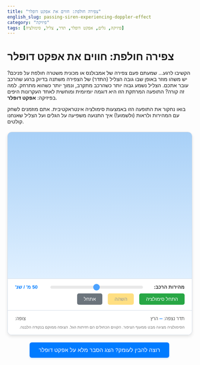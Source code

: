 ```yaml
---
title: "צפירה חולפת: חווים את אפקט דופלר"
english_slug: passing-siren-experiencing-doppler-effect
category: "פיזיקה"
tags: [פיזיקה, גלים, אפקט דופלר, תדר, צליל, סימולציה]
---
```

# צפירה חולפת: חווים את אפקט דופלר

הקשיבו לרגע... שמעתם פעם צפירה של אמבולנס או מכונית משטרה חולפת על פניכם? יש משהו מוזר באופן שבו גובה הצליל (התדר) של הצפירה משתנה בדיוק ברגע שהרכב עובר אתכם. הצליל נשמע גבוה יותר כשהרכב מתקרב, ונמוך יותר כשהוא מתרחק. למה זה קורה? התופעה המרתקת הזו היא דוגמה יומיומית ומוחשית לאחד העקרונות היפים בפיזיקה: **אפקט דופלר**.

בואו נחקור את התופעה הזו באמצעות סימולציה אינטראקטיבית. אתם מוזמנים לשחק עם המהירות ולראות (ולשמוע!) איך התנועה משפיעה על הגלים ועל הצליל שאנחנו קולטים.

<div id="doppler-app">
    <canvas id="dopplerCanvas"></canvas>
    <div class="controls">
        <label for="speedSlider">מהירות הרכב:</label>
        <input type="range" id="speedSlider" min="0" max="100" value="50" step="1">
        <span id="currentSpeed">50 מ' / שנ'</span>
        <button id="startButton">התחל סימולציה</button>
        <button id="pauseButton" disabled>השהה</button>
        <button id="resetButton">אתחל</button>
    </div>
    <div class="info">
        <p>תדר נצפה: <span id="observedFrequency">--</span> הרץ</p>
        <p>צופה: <span id="observer-label"></span></p>
        <p class="simulation-note">הסימולציה מציגה מבט ממעוף הציפור. הקווים הכחולים הם חזיתות הגל. הצופה ממוקם בנקודה הלבנה.</p>
         <div id="sound-warning" style="display:none; color: orange; font-weight: bold;">ייתכן שאין תמיכה מלאה באודיו בחלק מהדפדפנים או המכשירים.</div>
    </div>
</div>

<style>
    /* General container styling */
    #doppler-app {
        width: 100%;
        max-width: 800px;
        margin: 20px auto;
        border: 1px solid #d3dce6; /* Softer border */
        border-radius: 12px; /* More rounded corners */
        overflow: hidden;
        background-color: #f8fafd; /* Very light blue background */
        direction: rtl; /* RTL layout */
        text-align: right;
        font-family: 'Arial', sans-serif; /* Standard clear font */
        box-shadow: 0 4px 8px rgba(0, 0, 0, 0.1); /* Subtle shadow */
    }

    /* Canvas styling */
    #dopplerCanvas {
        display: block;
        width: 100%;
        height: 400px; /* Fixed height for consistency */
        background: linear-gradient(to bottom, #a8d0f7 0%, #e0f0ff 100%); /* Sky gradient */
    }

    /* Controls and Info sections */
    .controls, .info {
        padding: 15px 20px; /* More padding */
        background-color: #ffffff;
        border-top: 1px solid #d3dce6;
        display: flex;
        align-items: center;
        flex-wrap: wrap; /* Allow wrapping on smaller screens */
        gap: 10px 15px; /* Spacing between items */
        font-size: 0.95em;
    }

    /* Control elements */
    .controls label {
        font-weight: bold;
        color: #333;
        margin-left: 5px; /* Adjust margin for RTL */
        white-space: nowrap; /* Prevent label wrapping */
    }

    .controls input[type="range"] {
        flex-grow: 1;
        margin-right: 10px; /* Adjust margin for RTL */
        -webkit-appearance: none; /* Override default style */
        appearance: none;
        height: 8px;
        background: #e0e0e0;
        border-radius: 5px;
        outline: none;
        opacity: 0.7;
        transition: opacity .2s;
    }

    .controls input[type="range"]:hover {
        opacity: 1;
    }

    .controls input[type="range"]::-webkit-slider-thumb {
        -webkit-appearance: none;
        appearance: none;
        width: 18px;
        height: 18px;
        background: #007bff;
        border-radius: 50%;
        cursor: pointer;
    }

    .controls input[type="range"]::-moz-range-thumb {
        width: 18px;
        height: 18px;
        background: #007bff;
        border-radius: 50%;
        cursor: pointer;
    }

    .controls span {
        min-width: 80px; /* Fixed width for speed display */
        text-align: left; /* Align value left */
        color: #007bff;
        font-weight: bold;
    }


    .controls button {
        padding: 8px 18px; /* More padding */
        border: none;
        border-radius: 5px; /* Slightly more rounded */
        cursor: pointer;
        font-size: 1em;
        transition: background-color 0.2s ease, opacity 0.2s ease;
        white-space: nowrap;
    }

    .controls button:disabled {
        opacity: 0.5;
        cursor: not-allowed;
    }

    .controls button#startButton { background-color: #28a745; color: white; }
    .controls button#startButton:hover:not(:disabled) { background-color: #218838; }

    .controls button#pauseButton { background-color: #ffc107; color: #333; }
    .controls button#pauseButton:hover:not(:disabled) { background-color: #e0a800; }

    .controls button#resetButton { background-color: #6c757d; color: white; } /* Muted grey */
    .controls button#resetButton:hover:not(:disabled) { background-color: #5a6268; }

    /* Info section styling */
    .info {
        font-size: 0.9em;
        color: #555;
        justify-content: space-between; /* Distribute items */
    }

    .info p {
        margin: 0; /* Remove default margin */
    }

    .info span {
        font-weight: bold;
        color: #000;
    }
     .info span#observedFrequency {
        color: #007bff; /* Highlight frequency */
     }

     .simulation-note {
        font-size: 0.85em;
        color: #777;
        margin-top: 10px;
        width: 100%; /* Take full width */
     }


    /* Explanation button */
    #explanation-button {
        display: block;
        width: fit-content;
        margin: 20px auto;
        padding: 12px 25px; /* More padding */
        border: none;
        border-radius: 6px; /* Slightly more rounded */
        background-color: #007bff; /* Primary blue */
        color: white;
        font-size: 1.1em;
        cursor: pointer;
        transition: background-color 0.2s ease;
        box-shadow: 0 2px 5px rgba(0, 123, 255, 0.2); /* Subtle shadow */
    }
    #explanation-button:hover {
         background-color: #0056b3;
    }

    /* Explanation section */
    #doppler-explanation {
        margin-top: 30px;
        padding: 20px;
        border: 1px solid #d3dce6;
        border-radius: 12px;
        background-color: #f8fafd;
        display: none; /* Initially hidden */
        direction: rtl;
        text-align: right;
        box-shadow: 0 4px 8px rgba(0, 0, 0, 0.08);
    }
    #doppler-explanation h2 {
        color: #0056b3; /* Darker blue */
        border-bottom: 2px solid #007bff; /* Primary blue underline */
        padding-bottom: 8px; /* More space below heading */
        margin-bottom: 20px; /* More space after heading */
        font-size: 1.5em;
    }
    #doppler-explanation p {
        margin-bottom: 15px; /* More space between paragraphs */
        line-height: 1.7; /* Improved readability */
        color: #333;
    }
    #doppler-explanation ul {
        margin-bottom: 15px;
        padding-right: 25px; /* Adjust padding for RTL list */
        color: #333;
    }
    #doppler-explanation li {
        margin-bottom: 8px; /* More space between list items */
        line-height: 1.6;
    }
    #doppler-explanation strong {
        color: #007bff; /* Highlight key terms */
    }
</style>

<button id="explanation-button">רוצה להבין לעומק? הצג הסבר מלא על אפקט דופלר</button>

<div id="doppler-explanation">
    <h2>אפקט דופלר בפשטות: תדר שמשתנה עם התנועה</h2>
    <p>דמיינו רכבת שצופרת כשהיא מתקרבת אליכם, חולפת, ומתרחקת. צליל הצפירה נשמע גבוה יותר כשהרכבת מתקרבת, ומייד יורד לצליל נמוך יותר כשהיא חולפת. זהו אפקט דופלר בפעולה!</p>

    <p>**אז מה קורה בעצם?**</p>
    <p>גלי קול, כמו כל גל אחר, מתפשטים במרחב. כשלמקור הצליל (כמו הסירנה של הרכב בסימולציה) יש מהירות ביחס לצופה, הגלים שהוא פולט "נערמים" או "נמתחים":</p>
    <ul>
        <li>**כשהמקור מתקרב:** כל גל חדש נפלט מנקודה קרובה יותר אליכם מאשר הגל הקודם. זה גורם לחזיתות הגל להידחס יחד בכיוון התנועה. אתם קולטים את הגלים בצפיפות גבוהה יותר - כאילו הם מגיעים מהר יותר - מה שמתפרש כתדר גבוה יותר (צליל גבוה).</li>
        <li>**כשהמקור מתרחק:** כל גל חדש נפלט מנקודה רחוקה יותר אליכם מאשר הגל הקודם. זה גורם לחזיתות הגל "להימתח" ולהתרחק זו מזו בכיוון ההפוך לתנועה. אתם קולטים את הגלים בצפיפות נמוכה יותר - הם מגיעים לאט יותר - מה שמתפרש כתדר נמוך יותר (צליל נמוך).</li>
        <li>**כשהמקור נייח (או נע בניצב אליכם):** הגלים מתפשטים באופן אחיד לכל הכיוונים, ואתם קולטים אותם בדיוק בתדר שבו הם נפלטים. בסימולציה, כשהרכב בדיוק עובר מול הצופה, הרכיב הרדיאלי של המהירות הוא אפס, ולרגע קצר התדר הנצפה זהה לתדר המקור.</li>
    </ul>

    <p>השינוי בתדר תלוי גם במהירות הרכב וגם במהירות התפשטות הגל במתווך (מהירות הקול באוויר). ככל שהרכב מהיר יותר, השינוי בתדר יהיה דרמטי יותר.</p>

    <h2>אפקט דופלר הוא לא רק צליל!</h2>
    <p>העיקרון הזה חל על כל סוגי הגלים, לא רק קול:</p>
    <ul>
        <li>**רדאר משטרתי:** משתמש באפקט דופלר כדי למדוד את מהירות המכוניות באמצעות גלי רדיו.</li>
        <li>**אולטרסאונד רפואי (דופלר):** מאפשר לרופאים לראות ולמדוד את זרימת הדם בגוף.</li>
        <li>**אסטרונומיה:** האור מהכוכבים והגלקסיות מושפע גם הוא. אם גלקסיה מתרחקת מאיתנו במהירות, האור שלה "נמתח" לכיוון האדום בספקטרום (הסחה לאדום). אם היא מתקרבת, האור "נדחס" לכיוון הכחול (הסחה לכחול). זה אחד הכלים המרכזיים להבנת התפשטות היקום!</li>
    </ul>
    <p>אז בפעם הבאה שתשמעו סירנה חולפת, תזכרו שאתם עדים לתופעה פיזיקלית בסיסית ואלגנטית שמלווה אותנו בחיי היומיום ועד לקצוות היקום.</p>
</div>

<script>
    const canvas = document.getElementById('dopplerCanvas');
    const ctx = canvas.getContext('2d');
    const speedSlider = document.getElementById('speedSlider');
    const currentSpeedSpan = document.getElementById('currentSpeed');
    const observedFrequencySpan = document.getElementById('observedFrequency');
    const startButton = document.getElementById('startButton');
    const pauseButton = document.getElementById('pauseButton');
    const resetButton = document.getElementById('resetButton');
    const explanationButton = document.getElementById('explanation-button');
    const explanationDiv = document.getElementById('doppler-explanation');
    const observerLabelSpan = document.getElementById('observer-label');
    const soundWarningDiv = document.getElementById('sound-warning');

    let animationFrameId;
    let running = false;
    let lastTime = 0;
    const timeScale = 0.04; // Controls the speed of simulation time relative to real time (tuned for visual flow)
    let simulationTime = 0; // Time elapsed in the simulation

    // Constants (using realistic values and scaling for display)
    const CANVAS_WIDTH = 800;
    const CANVAS_HEIGHT = 400;
    const SOUND_SPEED = 343; // Speed of sound in air (m/s)
    const SOURCE_FREQUENCY = 440; // Base frequency of the siren (Hz)
    const WAVE_INTERVAL = 1 / SOURCE_FREQUENCY; // Time between wave emissions (in real-world time)

    // Simulation scaling: Let 1 pixel = 1 meter
    const SCALE = 1; // Pixels per meter
    const scaledSoundSpeed = SOUND_SPEED * SCALE;
    let scaledCarSpeed = parseFloat(speedSlider.value) * SCALE; // Current car speed in px/s

    // Position constants (scaled to canvas coordinates)
    const OBSERVER_X = CANVAS_WIDTH / 2; // Observer is horizontally centered
    const OBSERVER_Y = CANVAS_HEIGHT * 0.75; // Observer is below the car's path
    const CAR_START_X = -CANVAS_WIDTH * 0.6; // Car starts well off-screen left
    const CAR_END_X = CANVAS_WIDTH * 1.6; // Car ends well off-screen right
    const CAR_Y = CANVAS_HEIGHT * 0.25; // Car moves along this Y coordinate
    const CAR_SIZE = 25; // px
    const CAR_COLOR = '#dc3545'; // Red
    const WAVE_COLOR = 'rgba(0, 123, 255, 0.6)'; // Semi-transparent blue
    const OBSERVER_COLOR = '#ffffff'; // White
    const OBSERVER_BORDER_COLOR = '#000000'; // Black
    const PATH_COLOR = '#555'; // Grey for path

    let carX = CAR_START_X; // Current car position (px)
    let waves = []; // Array to store wave objects { x, y, emissionTime }

    // Web Audio API for sound
    let audioContext = null;
    let oscillator = null;
    let gainNode = null;
    let soundInitialized = false;

    function initializeAudio() {
        try {
            // Attempt to create AudioContext only after user interaction
             audioContext = new (window.AudioContext || window.webkitAudioContext)();
             oscillator = audioContext.createOscillator();
             gainNode = audioContext.createGain();

             oscillator.type = 'sine'; // Simple sine wave for siren sound
             oscillator.frequency.setValueAtTime(SOURCE_FREQUENCY, audioContext.currentTime); // Start at base frequency
             oscillator.connect(gainNode);
             gainNode.connect(audioContext.destination);
             gainNode.gain.setValueAtTime(0, audioContext.currentTime); // Start silent

             oscillator.start();
             soundInitialized = true;
             soundWarningDiv.style.display = 'none'; // Hide warning if successful
             console.log("Audio initialized.");

        } catch (e) {
            soundInitialized = false;
             console.error("Web Audio API is not supported in this browser:", e);
             soundWarningDiv.style.display = 'block'; // Show warning
        }
    }

    function startSound() {
        if (soundInitialized && audioContext && gainNode) {
            // Fade in sound
             gainNode.gain.cancelScheduledValues(audioContext.currentTime);
             gainNode.gain.setValueAtTime(gainNode.gain.value, audioContext.currentTime); // Keep current value
             gainNode.gain.linearRampToValueAtTime(0.5, audioContext.currentTime + 0.1); // Fade up to volume 0.5 over 0.1s
             if (audioContext.state === 'suspended') {
                audioContext.resume(); // Resume if context was suspended
             }
        }
    }

    function stopSound() {
         if (soundInitialized && audioContext && gainNode) {
            // Fade out sound
            gainNode.gain.cancelScheduledValues(audioContext.currentTime);
            gainNode.gain.setValueAtTime(gainNode.gain.value, audioContext.currentTime); // Keep current value
            gainNode.gain.linearRampToValueAtTime(0, audioContext.currentTime + 0.2); // Fade down to 0 over 0.2s
             // Keep oscillator running but silent, ready for next start
        }
    }

    function setSoundFrequency(freq) {
        if (soundInitialized && oscillator && audioContext) {
             // Use A-rate parameter for smooth frequency changes
             oscillator.frequency.setValueAtTime(freq, audioContext.currentTime);
             // Alternative: exponentialRampToValueAtTime for smoother transitions, maybe not needed here
             // oscillator.frequency.exponentialRampToValueAtTime(freq, audioContext.currentTime + 0.05);
        }
    }


    function initializeSimulation() {
        carX = CAR_START_X;
        scaledCarSpeed = parseFloat(speedSlider.value) * SCALE;
        waves = [];
        simulationTime = 0;
        observedFrequencySpan.textContent = '--';
        observerLabelSpan.textContent = 'אתה/את כאן'; // Set observer label
        draw(); // Initial draw
        stopSound(); // Ensure sound is off on reset
    }

    function draw() {
        // Resize canvas (optional for responsiveness, but ensures correct size)
        canvas.width = CANVAS_WIDTH;
        canvas.height = CANVAS_HEIGHT;

        // Draw background gradient
        const gradient = ctx.createLinearGradient(0, 0, 0, canvas.height);
        gradient.addColorStop(0, '#a8d0f7'); // Sky color
        gradient.addColorStop(1, '#e0f0ff'); // Lighter sky/ground blend
        ctx.fillStyle = gradient;
        ctx.fillRect(0, 0, canvas.width, canvas.height);

        // Draw ground line
        ctx.strokeStyle = PATH_COLOR;
        ctx.lineWidth = 2;
        ctx.beginPath();
        ctx.moveTo(0, CAR_Y + CAR_SIZE/2 + 10);
        ctx.lineTo(canvas.width, CAR_Y + CAR_SIZE/2 + 10);
        ctx.stroke();

         // Draw observer (caricature dot)
        ctx.fillStyle = OBSERVER_COLOR;
        ctx.strokeStyle = OBSERVER_BORDER_COLOR;
        ctx.lineWidth = 2;
        ctx.beginPath();
        ctx.arc(OBSERVER_X, OBSERVER_Y, 10, 0, Math.PI * 2);
        ctx.fill();
        ctx.stroke();

        // Draw car (simple rectangle for now)
        ctx.fillStyle = CAR_COLOR;
        ctx.fillRect(carX - CAR_SIZE / 2, CAR_Y - CAR_SIZE / 2, CAR_SIZE, CAR_SIZE);

        // Draw waves
        ctx.strokeStyle = WAVE_COLOR;
        ctx.lineWidth = 2; // Thicker waves

        // Draw waves in reverse order so inner, newer waves are on top
        for (let i = waves.length - 1; i >= 0; i--) {
             const wave = waves[i];
             const radius = scaledSoundSpeed * (simulationTime - wave.emissionTime);

             // Only draw if radius is positive and within reasonable bounds
             if (radius > 0 && radius < Math.max(canvas.width, canvas.height) * 2) {
                 ctx.beginPath();
                 // Center the circle at the car's position *when the wave was emitted*
                 ctx.arc(wave.x, wave.y, radius, 0, Math.PI * 2);
                 ctx.stroke();
             }
        }
    }

    function update(deltaTime) {
        if (!running) return;

        // Convert real deltaTime to simulation deltaTime
        const simDeltaTime = deltaTime * timeScale;
        simulationTime += simDeltaTime;

        // Update car position
        carX += scaledCarSpeed * simDeltaTime;

        // Emit new wave if enough simulation time has passed since the last emission
        // Time between emissions in simulation time: WAVE_INTERVAL * timeScale? No, it should be scaled by speed.
        // Time between emissions in real world: WAVE_INTERVAL = 1/SOURCE_FREQUENCY.
        // In simulation, this time passes scaled: WAVE_INTERVAL / timeScale.
        // Let's emit a wave every X seconds of simulation time, where X corresponds to 1/SOURCE_FREQUENCY in real time
        const simWaveInterval = WAVE_INTERVAL / timeScale; // This seems correct based on previous logic

        if (waves.length === 0 || simulationTime - waves[waves.length - 1].emissionTime >= simWaveInterval) {
             // Add the new wave at the car's CURRENT position at the emission moment
             waves.push({ x: carX, y: CAR_Y, emissionTime: simulationTime });
        }

        // Remove old waves that are off-screen or too large
        waves = waves.filter(wave => {
            const radius = scaledSoundSpeed * (simulationTime - wave.emissionTime);
            // A wave is off-screen if its bounding box is outside the canvas.
            // For a circle centered at (wave.x, wave.y) with radius, its bounds are
            // (wave.x - radius, wave.y - radius) to (wave.x + radius, wave.y + radius).
            // Keep wave if right bound > 0 AND left bound < width AND bottom bound > 0 AND top bound < height.
            // A simpler check: is the center + radius within a slightly larger area than the canvas?
             return radius > 0 && (wave.x + radius > 0 && wave.x - radius < CANVAS_WIDTH && wave.y + radius > 0 && wave.y - radius < CANVAS_HEIGHT * 2); // Check against larger area
        });


        // Calculate perceived frequency at the observer's position
        // Source velocity vector V_s = (scaledCarSpeed, 0)
        // Observer position O = (OBSERVER_X, OBSERVER_Y)
        // Source position S = (carX, CAR_Y)
        // Vector from Source TO Observer V_so = (OBSERVER_X - carX, OBSERVER_Y - CAR_Y)
        const vec_so_x = OBSERVER_X - carX;
        const vec_so_y = OBSERVER_Y - CAR_Y;
        const distance = Math.sqrt(vec_so_x * vec_so_x + vec_so_y * vec_so_y);

        let observedFreq = SOURCE_FREQUENCY; // Default when distance is 0 or speed is 0
        let V_source_towards_observer = 0;

        if (distance > 1) { // Avoid division by zero or near-zero
            // Component of source velocity vector along the S->O vector
            // V_source_towards_observer = (V_s . V_so) / |V_so|
            // V_s . V_so = (scaledCarSpeed, 0) . (vec_so_x, vec_so_y) = scaledCarSpeed * vec_so_x + 0 * vec_so_y = scaledCarSpeed * vec_so_x
            V_source_towards_observer = (scaledCarSpeed * vec_so_x) / distance;

            // Doppler formula: f_obs = f_source * Vsound / (Vsound - V_source_towards_observer)
            // Where V_source_towards_observer is positive if source moves towards observer.
            const denominator = scaledSoundSpeed - V_source_towards_observer;

            if (denominator > scaledSoundSpeed * 0.05) { // Avoid division by zero or near zero (prevents issues near Mach 1)
                 observedFreq = SOURCE_FREQUENCY * scaledSoundSpeed / denominator;
                 // Limit frequency to a reasonable audible/display range
                 const maxFreq = SOURCE_FREQUENCY * 3;
                 const minFreq = SOURCE_FREQUENCY * 0.3;
                 if (observedFreq > maxFreq) observedFreq = maxFreq;
                 if (observedFreq < minFreq) observedFreq = minFreq;
            } else {
                 // Handle near-supersonic or supersonic case
                 observedFreq = 'סילוני!'; // Indicate shockwave/sonic boom visually or textually
            }

        } else {
             // Car is very close to observer (within 1 pixel). Frequency is momentarily close to source frequency
             observedFreq = SOURCE_FREQUENCY;
        }

        // Update displayed frequency
        if (typeof observedFreq === 'number') {
             observedFrequencySpan.textContent = observedFreq.toFixed(1);
             setSoundFrequency(observedFreq); // Update sound frequency
        } else {
             observedFrequencySpan.textContent = observedFreq;
             stopSound(); // Stop sound or set to a specific indicator tone if supersonic
        }

        // Check if car is off-screen and reset or loop
        if (carX > CAR_END_X) {
            // Car went off right side, loop back to start
            initializeSimulation();
            // Keep running if it was running
             if (running) {
                // Small delay before restarting sound/animation might be good
                // For now, just reset and let the loop continue
             } else {
                // If paused, just reset state but don't resume gameLoop
             }
        }
    }

    function gameLoop(currentTime) {
        // Initialize lastTime on the first frame or after a pause
        if (lastTime === 0) {
            lastTime = currentTime;
        }

        const deltaTime = (currentTime - lastTime) / 1000; // delta time in seconds
        lastTime = currentTime;

        update(deltaTime);
        draw();

        // Continue loop only if running is true
        if (running) {
            animationFrameId = requestAnimationFrame(gameLoop);
        }
    }

    function startSimulation() {
        if (!running) {
            // Initialize audio context on first start button click due to browser policies
            if (!soundInitialized) {
                initializeAudio();
            }
            running = true;
            startButton.disabled = true;
            pauseButton.disabled = false;
            resetButton.disabled = false;
            lastTime = 0; // Reset last time for delta time calculation
            gameLoop(performance.now());
            startSound(); // Start playing sound
        }
    }

    function pauseSimulation() {
        if (running) {
            running = false;
            startButton.disabled = false;
            pauseButton.disabled = true;
            cancelAnimationFrame(animationFrameId);
            stopSound(); // Stop playing sound
        }
    }

    function resetSimulation() {
        pauseSimulation(); // Pause if running
        initializeSimulation(); // Reset simulation state (car pos, waves, time)
        startButton.disabled = false; // Enable start button
        pauseButton.disabled = true; // Disable pause button
        resetButton.disabled = false; // Keep reset enabled
        stopSound(); // Ensure sound is off
    }

    // Event Listeners
    speedSlider.addEventListener('input', (event) => {
        const speed = parseFloat(event.target.value);
        currentSpeedSpan.textContent = `${speed} מ' / שנ'`; // Update speed display with unit
        scaledCarSpeed = speed * SCALE;
         // If paused, update the drawing immediately to reflect the new speed
         if (!running) {
            // A simple redraw might not be enough, as wave spacing depends on emission time at speed.
            // It's better to just update the speed variable and have it affect the next run.
            // Or, recalculate frequency based on current pos and new speed if paused near observer.
            // Let's just update the variable and the display text.
            // Optionally, recalculate and display frequency if the car is currently visible
            // This needs checking if carX is within canvas bounds, but that's complex.
            // Simplest is to just update the variable and let it apply when simulation starts/resumes.
         }
    });

    startButton.addEventListener('click', startSimulation);
    pauseButton.addEventListener('click', pauseSimulation);
    resetButton.addEventListener('click', resetSimulation);

    explanationButton.addEventListener('click', () => {
        const isHidden = explanationDiv.style.display === 'none' || explanationDiv.style.display === '';
        explanationDiv.style.display = isHidden ? 'block' : 'none';
        explanationButton.textContent = isHidden ? 'הסתר הסבר' : 'רוצה להבין לעומק? הצג הסבר מלא על אפקט דופלר';
         // Scroll to the explanation div? optional
         // if (!isHidden) {
         //    explanationDiv.scrollIntoView({ behavior: 'smooth' });
         // }
    });


    // Initial setup
    initializeSimulation(); // Set up the initial state
    // Sound is initialized on first click of startSimulation due to browser autoplay policies.
    // Check for audio context support and show warning if needed early on.
     if (!window.AudioContext && !window.webkitAudioContext) {
         soundWarningDiv.style.display = 'block';
     }

</script>